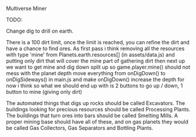 Multiverse Miner

TODO:

Change dig to drill on earth.

There is a 100 dirt limit, once the limit is reached, you can refine the dirt and have a chance to find ores.
As first pass i think removing all the resources with type 'mine' from Planets.earth.resources[] (in assets/data.js) and putting only dirt that will cover the mine part of gathering dirt then next up we want to get mine and dig down split up so game.player.mine() should not mess with the planet depth move everything from onDigDown() to onDigSideways() in main.js and make onDigDown() increase the depth for now i think so what we should end up with is 2 buttons to go up / down, 1 button to mine (giving only dirt)

The automated things that digs up rocks should be called Excavators.
The buildings looking for precious resources should be called Processing Plants.
The buildings that turn ores into bars should be called Smelting Mills.
A proper mining base should have all of these, and on gas planets they would be called Gas Collectors, Gas Separators and Bottling Plants.

